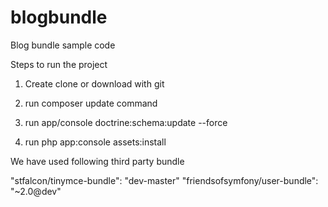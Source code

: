 # blogbundle
Blog bundle sample code

Steps to run the project

1) Create clone or download with git 

2) run composer update command 

3) run app/console doctrine:schema:update --force

4) run php app:console assets:install 



We have used following third party bundle

"stfalcon/tinymce-bundle": "dev-master"
"friendsofsymfony/user-bundle": "~2.0@dev"










